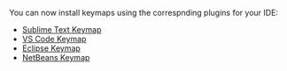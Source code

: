 You can now install keymaps using the correspnding plugins for your IDE:
* [Sublime Text Keymap](https://plugins.jetbrains.com/plugin/12551-sublime-text-keymap)
* [VS Code Keymap](https://plugins.jetbrains.com/plugin/12062-vs-code-keymap)
* [Eclipse Keymap](https://plugins.jetbrains.com/plugin/12559-eclipse-keymap)
* [NetBeans Keymap](https://plugins.jetbrains.com/plugin/12558-netbeans-keymap)
